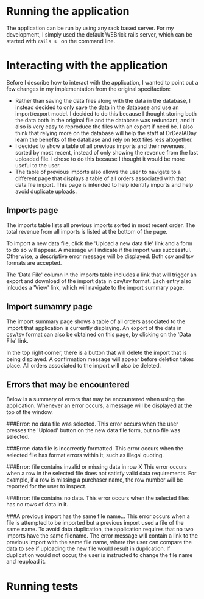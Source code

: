 # Running the application
The application can be run by using any rack based server. For my development, I simply used the default WEBrick rails server, which can be started with ```rails s ``` on the command line.

# Interacting with the application
Before I describe how to interact with the application, I wanted to point out a few changes in my implementation from the original specifaction:
- Rather than saving the data files along with the data in the database, I instead decided to only save the data in the database and use an import/export model. I decided to do this because I thought storing both the data both in the original file and the database was redundant, and it also is very easy to reproduce the files with an export if need be. I also think that relying more on the database will help the staff at DrDealADay learn the benefits of the database and rely on text files less altogether.
- I decided to show a table of all previous imports and their revenues, sorted by most recent, instead of only showing the revenue from the last uploaded file. I chose to do this because I thought it would be more useful to the user.
- The table of previous imports also allows the user to navigate to a different page that displays a table of all orders associated with that data file import. This page is intended to help identify imports and help avoid duplicate uploads.

## Imports page
The imports table lists all previous imports sorted in most recent order. The total revenue from all imports is listed at the bottom of the page.

To import a new data file, click the 'Upload a new data file' link and a form to do so will appear. A message will indicate if the import was successful. Otherwise, a descriptive error message will be displayed. Both csv and tsv formats are accepted.

The 'Data File' column in the imports table includes a link that will trigger an export and download of the import data in csv/tsv format. Each entry also inlcudes a 'View' link, which will navigate to the import summary page.

## Import sumamry page
The import summary page shows a table of all orders associated to the import that application is currently displaying. An export of the data in csv/tsv format can also be obtained on this page, by clicking on the 'Data File' link.

In the top right corner, there is a button that will delete the import that is being displayed. A confirmation message will appear before deletion takes place. All orders associated to the import will also be deleted.

## Errors that may be encountered
Below is a summary of errors that may be encountered when using the application. Whenever an error occurs, a message will be displayed at the top of the window.

###Error: no data file was selected.
This error occurs when the user presses the 'Upload' button on the new data file form, but no file was selected.

###Error: data file is incorrectly formatted.
This error occurs when the selected file has format errors within it, such as illegal quoting.

###Error: file contains invalid or missing data in row X
This error occurs when a row in the selected file does not satisfy valid data requirements. For example, if a row is missing a purchaser name, the row number will be reported for the user to inspect.

###Error: file contains no data.
This error occurs when the selected files has no rows of data in it.

###A previous import has the same file name...
This error occurs when a file is attempted to be imported but a previous import used a file of the same name. To avoid data duplication, the application requires that no two imports have the same filename. The error message will contain a link to the previous import with the same file name, where the user can compare the data to see if uploading the new file would result in duplication. If duplication would not occur, the user is instructed to change the file name and reupload it.


# Running tests
